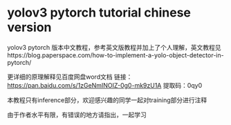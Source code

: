 # yolov3 pytorch tutorial chinese version
yolov3 pytorch 版本中文教程，参考英文版教程并加上了个人理解，英文教程见https://blog.paperspace.com/how-to-implement-a-yolo-object-detector-in-pytorch/

更详细的原理解释见百度网盘word文档
链接：https://pan.baidu.com/s/1zGeNmINOIZ-0g0-mk9zU1A 
提取码：0qy0 

本教程只有inference部分，欢迎感兴趣的同学一起对training部分进行注释

由于作者水平有限，有错误的地方请指出，一起学习
